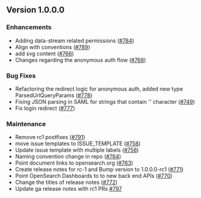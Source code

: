 ## Version 1.0.0.0

### Enhancements
* Adding data-stream related permissions ([#784](https://github.com/opensearch-project/security-dashboards-plugin/pull/784))
* Align with conventions ([#789](https://github.com/opensearch-project/security-dashboards-plugin/pull/789))
* add svg content ([#766](https://github.com/opensearch-project/security-dashboards-plugin/pull/766))
* Changes regarding the anonymous auth flow ([#768](https://github.com/opensearch-project/security-dashboards-plugin/pull/768))

### Bug Fixes
* Refactoring the redirect logic for anonymous auth, added new type ParsedUrlQueryParams ([#778](https://github.com/opensearch-project/security-dashboards-plugin/pull/778))
* Fixing JSON parsing in SAML for strings that contain '\' character ([#749](https://github.com/opensearch-project/security-dashboards-plugin/pull/749))
* Fix login redirect ([#777](https://github.com/opensearch-project/security-dashboards-plugin/pull/777))

### Maintenance
* Remove rc1 postfixes ([#791](https://github.com/opensearch-project/security-dashboards-plugin/pull/791))
* move issue templates to ISSUE_TEMPLATE ([#758](https://github.com/opensearch-project/security-dashboards-plugin/pull/758))
* Update issue template with multiple labels ([#756](https://github.com/opensearch-project/security-dashboards-plugin/pull/756))
* Naming convention change in repo ([#764](https://github.com/opensearch-project/security-dashboards-plugin/pull/764))
* Point document links to opensearch.org ([#763](https://github.com/opensearch-project/security-dashboards-plugin/pull/763))
* Create release notes for rc-1 and Bump version to 1.0.0.0-rc1 ([#771](https://github.com/opensearch-project/security-dashboards-plugin/pull/771))
* Point OpenSearch Dashboards to to new back end APIs ([#770](https://github.com/opensearch-project/security-dashboards-plugin/pull/770))
* Change the titles of release notes ([#772](https://github.com/opensearch-project/security-dashboards-plugin/pull/772))
* Update ga release notes with rc1 PRs [#797](https://github.com/opensearch-project/security-dashboards-plugin/pull/797)